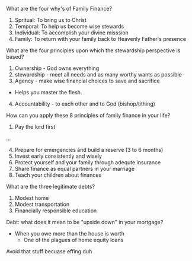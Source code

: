 What are the four why's of Family Finance?

1. Spritual: To bring us to Christ
2. Temporal: To help us become wise stewards
3. Individual: To accomplish your divine misssion
4. Family: To return with your family back to Heavenly Father's presence

What are the four principles upon which the stewardship perspective is based?

1. Ownership - God owns everything
2. stewardship - meet all needs and as many worthy wants as possible
3. Agency - make wise financial choices to save and sacrifice
  - Helps you master the flesh.
4. Accountability - to each other and to God (bishop/tithing)

How can you apply these 8 principles of family finance in your life?

1. Pay the lord first

...

4. Prepare for emergencies and build a reserve (3 to 6 months)
5. Invest early consistently and wisely
6. Protect yourself and your family through adequte insurance
7. Share finance as equal partners in your marriage
8. Teach your children about finances

What are the three legitimate debts?

1. Modest home
2. Modest transportation
3. Financially responsible education

Debt: what does it mean to be "upside down" in your mortgage?

- When you owe more than the house is worth
  - One of the plagues of home equity loans

Avoid that stuff becuase effing duh
